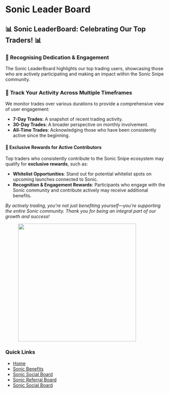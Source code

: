 # Sonic Leader Board

## 📊 Sonic LeaderBoard: Celebrating Our Top Traders! 📊

### 🌟 **Recognising Dedication & Engagement**&#x20;

The Sonic LeaderBoard highlights our top trading users, showcasing those who are actively participating and making an impact within the Sonic Snipe community.

### 📅 **Track Your Activity Across Multiple Timeframes**&#x20;

We monitor trades over various durations to provide a comprehensive view of user engagement:

* **7-Day Trades**: A snapshot of recent trading activity.
* **30-Day Trades**: A broader perspective on monthly involvement.
* **All-Time Trades**: Acknowledging those who have been consistently active since the beginning.

#### **🎁 Exclusive Rewards for Active Contributors**



Top traders who consistently contribute to the Sonic Snipe ecosystem may qualify for **exclusive rewards**, such as:

* **Whitelist Opportunities**: Stand out for potential whitelist spots on upcoming launches connected to Sonic.
* **Recognition & Engagement Rewards**: Participants who engage with the Sonic community and contribute actively may receive additional benefits.

_By actively trading, you’re not just benefiting yourself—you’re supporting the entire Sonic community. Thank you for being an integral part of our growth and success!_

<figure><img src="../.gitbook/assets/Screenshot 2024-06-06 at 1.12.08 PM.png" alt="" width="368"><figcaption></figcaption></figure>

### Quick Links

* [Home](../)
* [Sonic Benefits](broken-reference)
* [Sonic Social Board](engage-and-earn-with-sonic.md)
* [Sonic Referral Board](sonic-referral-board.md)
* [Sonic Social Board](engage-and-earn-with-sonic.md)

